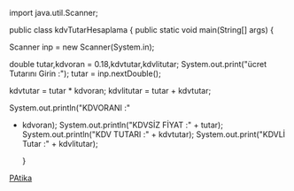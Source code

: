import java.util.Scanner;

public class kdvTutarHesaplama {
public static void main(String[] args) {
        
Scanner inp = new Scanner(System.in);

double tutar,kdvoran = 0.18,kdvtutar,kdvlitutar;
 System.out.print("ücret Tutarını Girin :");
 tutar = inp.nextDouble();

kdvtutar = tutar * kdvoran;
kdvlitutar = tutar + kdvtutar;

 System.out.println("KDVORANI :"
 + kdvoran);
System.out.println("KDVSİZ FİYAT :" + tutar);
 System.out.println("KDV TUTARI :" + kdvtutar);
System.out.print("KDVLİ Tutar :" + kdvlitutar);


    }

[PAtika](https://www.patika.dev)
